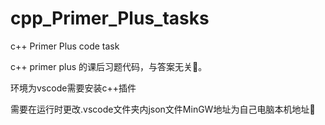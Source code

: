 # cpp_Primer_Plus_tasks 
 c++ Primer Plus code task

c++ primer plus 的课后习题代码，与答案无关🚀。

环境为vscode需要安装c++插件

需要在运行时更改.vscode文件夹内json文件MinGW地址为自己电脑本机地址🤝